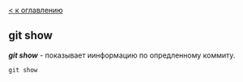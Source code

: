 [< к оглавлению](./readme.md)

## git show

***git show*** - показывает иинформацию по опредленному коммиту.

`
git show
`